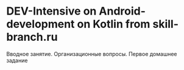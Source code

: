 # DEV-Intensive on Android-development on Kotlin from skill-branch.ru
Вводное занятие. Организационные вопросы. Первое домашнее задание
